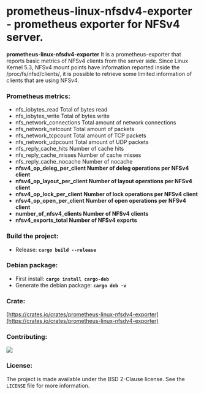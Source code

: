 # prometheus-linux-nfsdv4-exporter - prometheus exporter for NFSv4 server. 

<b>prometheus-linux-nfsdv4-exporter</b> It is a prometheus-exporter that reports basic metrics of NFSv4 clients from the server side. Since Linux Kernel 5.3, NFSv4 mount points have information reported inside the /proc/fs/nfsd/clients/, it is possible to retrieve some limited information of clients that are using NFSv4. 

### Prometheus metrics:
* nfs_iobytes_read Total of bytes read
* nfs_iobytes_write Total of bytes write
* nfs_network_connections Total amount of network connections
* nfs_network_netcount Total amount of packets
* nfs_network_tcpcount Total amount of TCP packets
* nfs_network_udpcount Total amount of UDP packets
* nfs_reply_cache_hits Number of cache hits
* nfs_reply_cache_misses Number of cache misses
* nfs_reply_cache_nocache Number of nocache
* <b>nfsv4_op_deleg_per_client Number of deleg operations per NFSv4 client</b>
* <b>nfsv4_op_layout_per_client Number of layout operations per NFSv4 client</b>
* <b>nfsv4_op_lock_per_client Number of lock operations per NFSv4 client</b>
* <b>nfsv4_op_open_per_client Number of open operations per NFSv4 client</b>
* <b>number_of_nfsv4_clients Number of NFSv4 clients</b>
* <b>nfsv4_exports_total Number of NFSv4 exports</b>
 
### Build the project:
* Release: <b>```cargo build --release```</b>

### Debian package:
* First install: <b>```cargo install cargo-deb```</b>
* Generate the debian package: <b>```cargo deb -v```</b>

### Crate:
[https://crates.io/crates/prometheus-linux-nfsdv4-exporter](https://crates.io/crates/prometheus-linux-nfsdv4-exporter)

### Contributing:
<a href="https://github.com/Gandi/prometheus-linux-nfsdv4-exporter/graphs/contributors">
  <img src="https://contributors-img.web.app/image?repo=Gandi/prometheus-linux-nfsdv4-exporter" />
</a>

### License:

The project is made available under the BSD 2-Clause license. See the `LICENSE` file for more information.
